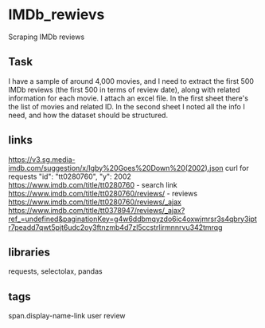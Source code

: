# IMDb_rewievs
Scraping IMDb reviews

## Task
I have a sample of around 4,000 movies, and I need to extract the first 500 IMDb reviews (the first 500 in terms of review date), along with related information for each movie.
I attach an excel file.  In the first sheet there's the list of movies and related ID.
In the second sheet I noted all the info I need, and how the dataset should be structured.

## links
https://v3.sg.media-imdb.com/suggestion/x/Igby%20Goes%20Down%20(2002).json curl for requests
"id": "tt0280760",
"y": 2002
https://www.imdb.com/title/tt0280760 - search link
https://www.imdb.com/title/tt0280760/reviews/   - reviews
https://www.imdb.com/title/tt0280760/reviews/_ajax
https://www.imdb.com/title/tt0378947/reviews/_ajax?ref_=undefined&paginationKey=g4w6ddbmqyzdo6ic4oxwjmrsr3s4qbry3iptr7peadd7qwt5pjt6udc2oy3ftnzmb4d7zl5ccstrlirmnnrvu342tmrqg

## libraries

requests, selectolax, pandas

## tags

span.display-name-link user review

